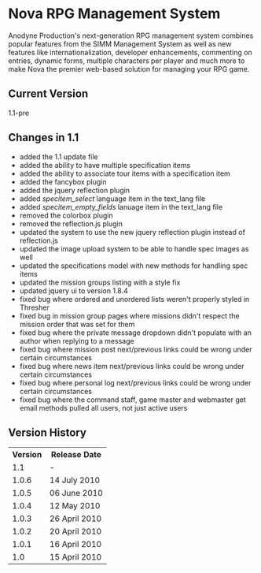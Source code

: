 # Nova RPG Management System

Anodyne Production's next-generation RPG management system combines popular features from the SIMM Management System as well as new features like internationalization, developer enhancements, commenting on entries, dynamic forms, multiple characters per player and much more to make Nova the premier web-based solution for managing your RPG game.

## Current Version

1.1-pre

## Changes in 1.1

* added the 1.1 update file
* added the ability to have multiple specification items
* added the ability to associate tour items with a specification item
* added the fancybox plugin
* added the jquery reflection plugin
* added _specitem\_select_ language item in the text\_lang file
* added _specitem\_empty\_fields_ lanuage item in the text\_lang file
* removed the colorbox plugin
* removed the reflection.js plugin
* updated the system to use the new jquery reflection plugin instead of reflection.js
* updated the image upload system to be able to handle spec images as well
* updated the specifications model with new methods for handling spec items
* updated the mission groups listing with a style fix
* updated jquery ui to version 1.8.4
* fixed bug where ordered and unordered lists weren't properly styled in Thresher
* fixed bug in mission group pages where missions didn't respect the mission order that was set for them
* fixed bug where the private message dropdown didn't populate with an author when replying to a message
* fixed bug where mission post next/previous links could be wrong under certain circumstances
* fixed bug where news item next/previous links could be wrong under certain circumstances
* fixed bug where personal log next/previous links could be wrong under certain circumstances
* fixed bug where the command staff, game master and webmaster get email methods pulled all users, not just active users

## Version History

<table>
	<tr>
		<th>Version</th><th>Release Date</th>
	</tr>
	<tr>
		<td>1.1</td><td>-</td>
	</tr>
	<tr>
		<td>1.0.6</td><td>14 July 2010</td>
	</tr>
	<tr>
		<td>1.0.5</td><td>06 June 2010</td>
	</tr>
	<tr>
		<td>1.0.4</td><td>12 May 2010</td>
	</tr>
	<tr>
		<td>1.0.3</td><td>26 April 2010</td>
	</tr>
	<tr>
		<td>1.0.2</td><td>20 April 2010</td>
	</tr>
	<tr>
		<td>1.0.1</td><td>16 April 2010</td>
	</tr>
	<tr>
		<td>1.0</td><td>15 April 2010</td>
	</tr>
</table>